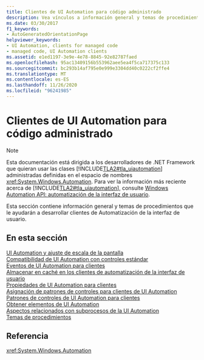 ```yaml
---
title: Clientes de UI Automation para código administrado
description: Vea vínculos a información general y temas de procedimientos que le ayudarán a desarrollar clientes de automatización de la interfaz de usuario con código administrado.
ms.date: 03/30/2017
f1_keywords:
- AutoGeneratedOrientationPage
helpviewer_keywords:
- UI Automation, clients for managed code
- managed code, UI Automation clients
ms.assetid: e1ed1197-3e9e-4e78-8845-92e82787faed
ms.openlocfilehash: 95ac13409156b553962aee5ea4f5ca717375c133
ms.sourcegitcommit: bc293b14af795e0e999e3304dd40c0222cf2ffe4
ms.translationtype: MT
ms.contentlocale: es-ES
ms.lasthandoff: 11/26/2020
ms.locfileid: "96241985"
---
```

# <a name="ui-automation-clients-for-managed-code"></a>Clientes de UI Automation para código administrado

> [!NOTE]
> Esta documentación está dirigida a los desarrolladores de .NET Framework que quieran usar las clases [!INCLUDE[TLA2#tla_uiautomation](../../../includes/tla2sharptla-uiautomation-md.md)] administradas definidas en el espacio de nombres <xref:System.Windows.Automation>. Para ver la información más reciente acerca de [!INCLUDE[TLA2#tla_uiautomation](../../../includes/tla2sharptla-uiautomation-md.md)], consulte [Windows Automation API: automatización de la interfaz de usuario](/windows/win32/winauto/entry-uiauto-win32).  
  
 Esta sección contiene información general y temas de procedimientos que le ayudarán a desarrollar clientes de Automatización de la interfaz de usuario.  
  
## <a name="in-this-section"></a>En esta sección  

 [UI Automation y ajuste de escala de la pantalla](ui-automation-and-screen-scaling.md)  
 [Compatibilidad de UI Automation con controles estándar](ui-automation-support-for-standard-controls.md)  
 [Eventos de UI Automation para clientes](ui-automation-events-for-clients.md)  
 [Almacenar en caché en los clientes de automatización de la interfaz de usuario](caching-in-ui-automation-clients.md)  
 [Propiedades de UI Automation para clientes](ui-automation-properties-for-clients.md)  
 [Asignación de patrones de controles para clientes de UI Automation](control-pattern-mapping-for-ui-automation-clients.md)  
 [Patrones de controles de UI Automation para clientes](ui-automation-control-patterns-for-clients.md)  
 [Obtener elementos de UI Automation](obtaining-ui-automation-elements.md)  
 [Aspectos relacionados con subprocesos de la UI Automation](ui-automation-threading-issues.md)  
 [Temas de procedimientos](ui-automation-clients-for-managed-code-how-to-topics.md)  
  
## <a name="reference"></a>Referencia  

 <xref:System.Windows.Automation>
